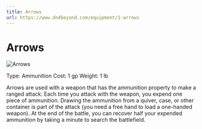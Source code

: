 ```yaml
---
title: Arrows
url: https://www.dndbeyond.com/equipment/1-arrows
---
```


# Arrows

![Arrows](arrows.png)

Type: Ammunition
Cost: 1 gp
Weight: 1 lb

Arrows are used with a weapon that has the ammunition property to make a ranged attack. Each time you attack with the weapon, you expend one piece of ammunition. Drawing the ammunition from a quiver, case, or other container is part of the attack (you need a free hand to load a one-handed weapon). At the end of the battle, you can recover half your expended ammunition by taking a minute to search the battlefield.
